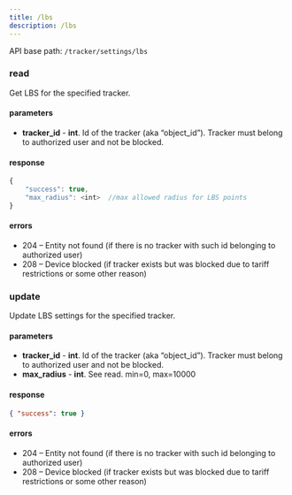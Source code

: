 ```yaml
---
title: /lbs
description: /lbs
---
```


API base path: `/tracker/settings/lbs`

### read
Get LBS for the specified tracker.

#### parameters
* **tracker_id** - **int**. Id of the tracker (aka “object_id”). Tracker must belong to authorized user and not be blocked.

#### response

```js
{
    "success": true,
    "max_radius": <int>  //max allowed radius for LBS points
}
```

#### errors
*   204 – Entity not found (if there is no tracker with such id belonging to authorized user)
*   208 – Device blocked (if tracker exists but was blocked due to tariff restrictions or some other reason)

### update
Update LBS settings for the specified tracker.

#### parameters
* **tracker_id** - **int**. Id of the tracker (aka “object_id”). Tracker must belong to authorized user and not be blocked.
* **max_radius** - **int**. See read. min=0, max=10000

#### response

```json
{ "success": true }
```

#### errors
*   204 – Entity not found (if there is no tracker with such id belonging to authorized user)
*   208 – Device blocked (if tracker exists but was blocked due to tariff restrictions or some other reason)
